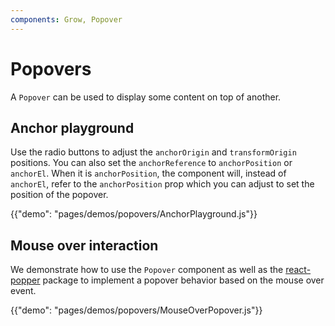 ```yaml
---
components: Grow, Popover
---
```


# Popovers

A `Popover` can be used to display some content on top of another.

## Anchor playground

Use the radio buttons to adjust the `anchorOrigin` and `transformOrigin` positions.
You can also set the `anchorReference` to `anchorPosition` or `anchorEl`.
When it is `anchorPosition`, the component will, instead of `anchorEl`,
refer to the `anchorPosition` prop which you can adjust to set
the position of the popover.

{{"demo": "pages/demos/popovers/AnchorPlayground.js"}}

## Mouse over interaction

We demonstrate how to use the `Popover` component as well as the [react-popper](https://github.com/souporserious/react-popper) package to implement a popover behavior based on the mouse over event.

{{"demo": "pages/demos/popovers/MouseOverPopover.js"}}
